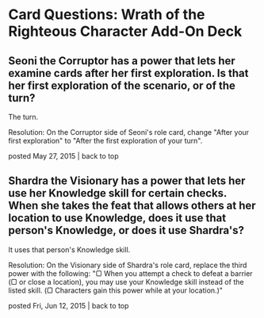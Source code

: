 # Card Questions: Wrath of the Righteous Character Add-On Deck

## Seoni the Corruptor has a power that lets her examine cards after her first exploration. Is that her first exploration of the scenario, or of the turn?

The turn.

Resolution: On the Corruptor side of Seoni's role card, change "After your first exploration" to "After the first exploration of your turn".

posted May 27, 2015 | back to top

## Shardra the Visionary has a power that lets her use her Knowledge skill for certain checks. When she takes the feat that allows others at her location to use Knowledge, does it use that person's Knowledge, or does it use Shardra's?
It uses that person's Knowledge skill.

Resolution: On the Visionary side of Shardra's role card, replace the third power with the following: "▢ When you attempt a check to defeat a barrier (▢ or close a location), you may use your Knowledge skill instead of the listed skill. (▢ Characters gain this power while at your location.)"

posted Fri, Jun 12, 2015 | back to top
